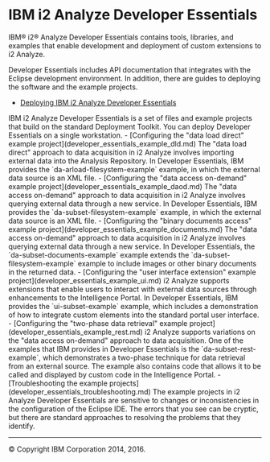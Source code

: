 ﻿IBM i2 Analyze Developer Essentials
===================================

IBM® i2® Analyze Developer Essentials contains tools, libraries, and examples that enable development and deployment of custom extensions to i2 Analyze.

Developer Essentials includes API documentation that integrates with the Eclipse development environment. In addition, there are guides to deploying the software and the example projects.

-   <span class="ulchildlinktext">[Deploying IBM i2 Analyze Developer Essentials](developer_essentials_deploying.md)
</span>
     IBM i2 Analyze Developer Essentials is a set of files and example projects that build on the standard Deployment Toolkit. You can deploy Developer Essentials on a single workstation.
-   <span class="ulchildlinktext">[Configuring the "data load direct" example project](developer_essentials_example_dld.md)
</span>
     The "data load direct" approach to data acquisition in i2 Analyze involves importing external data into the Analysis Repository. In Developer Essentials, IBM provides the `da-arload-filesystem-example` example, in which the external data source is an XML file.
-   <span class="ulchildlinktext">[Configuring the "data access on-demand" example project](developer_essentials_example_daod.md)
</span>
     The "data access on-demand" approach to data acquisition in i2 Analyze involves querying external data through a new service. In Developer Essentials, IBM provides the `da-subset-filesystem-example` example, in which the external data source is an XML file.
-   <span class="ulchildlinktext">[Configuring the "binary documents access" example project](developer_essentials_example_documents.md)
</span>
     The "data access on-demand" approach to data acquisition in i2 Analyze involves querying external data through a new service. In Developer Essentials, the `da-subset-documents-example` example extends the `da-subset-filesystem-example` example to include images or other binary documents in the returned data.
-   <span class="ulchildlinktext">[Configuring the "user interface extension" example project](developer_essentials_example_ui.md)
</span>
     i2 Analyze supports extensions that enable users to interact with external data sources through enhancements to the Intelligence Portal. In Developer Essentials, IBM provides the `ui-subset-example` example, which includes a demonstration of how to integrate custom elements into the standard portal user interface.
-   <span class="ulchildlinktext">[Configuring the "two-phase data retrieval" example project](developer_essentials_example_rest.md)
</span>
     i2 Analyze supports variations on the "data access on-demand" approach to data acquisition. One of the examples that IBM provides in Developer Essentials is the `da-subset-rest-example`, which demonstrates a two-phase technique for data retrieval from an external source. The example also contains code that allows it to be called and displayed by custom code in the Intelligence Portal.
-   <span class="ulchildlinktext">[Troubleshooting the example projects](developer_essentials_troubleshooting.md)
</span>
     The example projects in i2 Analyze Developer Essentials are sensitive to changes or inconsistencies in the configuration of the Eclipse IDE. The errors that you see can be cryptic, but there are standard approaches to resolving the problems that they identify.

------------------------------------------------------------------------

© Copyright IBM Corporation 2014, 2016.


